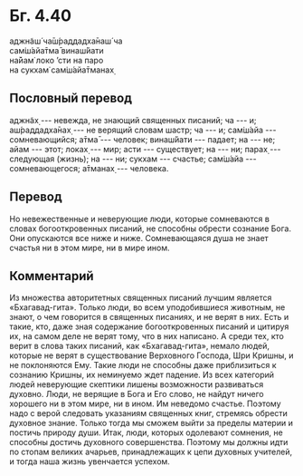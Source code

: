 # Бг. 4.40
аджн̃аш́ ча̄ш́раддадха̄наш́ ча<br/>
сам̇ш́айа̄тма̄ винаш́йати<br/>
на̄йам̇ локо ’сти на паро<br/>
на сукхам̇ сам̇ш́айа̄тманах̣
## Пословный перевод

аджн̃ах̣ --- невежда, не знающий священных писаний; ча --- и;
аш́раддадха̄нах̣ --- не верящий словам шастр; ча --- и; сам̇ш́айа ---
сомневающийся; а̄тма̄ --- человек; винаш́йати --- падает; на --- не; айам
--- этот; локах̣ --- мир; асти --- существует; на --- ни; парах̣ ---
следующая (жизнь); на --- ни; сукхам --- счастье; сам̇ш́айа ---
сомневающегося; а̄тманах̣ --- человека.

## Перевод

Но невежественные и неверующие люди, которые сомневаются в словах
богооткровенных писаний, не способны обрести сознание Бога. Они
опускаются все ниже и ниже. Сомневающаяся душа не знает счастья ни в
этом мире, ни в мире ином.

## Комментарий

Из множества авторитетных священных писаний лучшим является
«Бхагавад-гита». Только люди, во всем уподобившиеся животным, не знают,
о чем говорится в священных писаниях, и не верят в них. Есть и такие,
кто, даже зная содержание богооткровенных писаний и цитируя их, на самом
деле не верят тому, что в них написано. А среди тех, кто верит в слова
таких писаний, как «Бхагавад-гита», немало людей, которые не верят в
существование Верховного Господа, Шри Кришны, и не поклоняются Ему.
Такие люди не способны даже приблизиться к сознанию Кришны, их неминуемо
ждет падение. Из всех категорий людей неверующие скептики лишены
возможности развиваться духовно. Люди, не верящие в Бога и Его слово, не
найдут ничего хорошего ни в этом мире, ни в ином. Им неведомо счастье.
Поэтому надо с верой следовать указаниям священных книг, стремясь
обрести духовное знание. Только тогда мы сможем выйти за пределы материи
и постичь природу души. Итак, люди, которых одолевают сомнения, не
способны достичь духовного совершенства. Поэтому мы должны идти по
стопам великих ачарьев, принадлежащих к цепи духовных учителей, и тогда
наша жизнь увенчается успехом.
